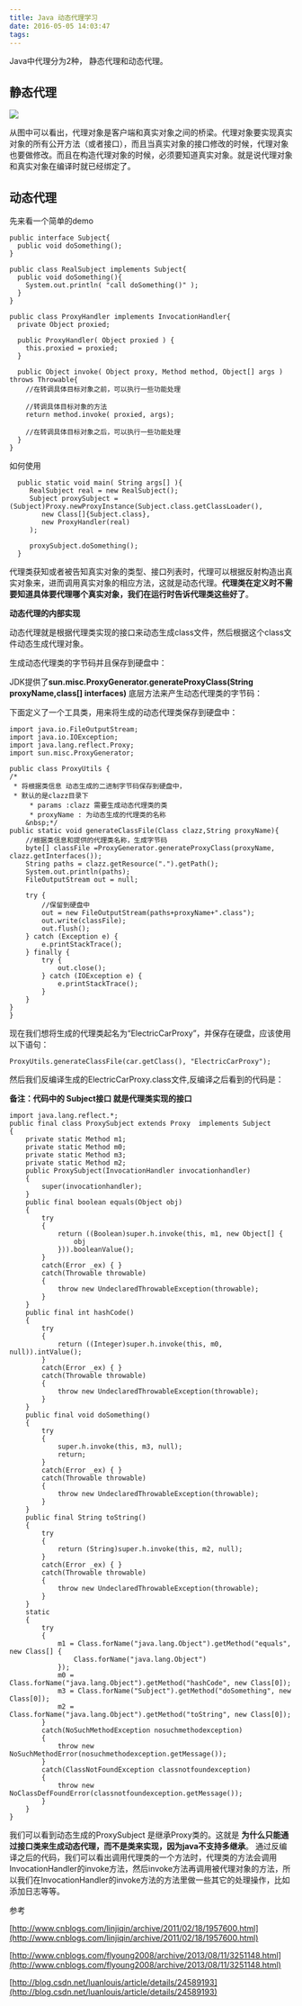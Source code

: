 ```yaml
---
title: Java 动态代理学习
date: 2016-05-05 14:03:47
tags:
---
```


Java中代理分为2种， 静态代理和动态代理。

##  静态代理

![](http://77fzym.com1.z0.glb.clouddn.com/proxy.png)

从图中可以看出，代理对象是客户端和真实对象之间的桥梁。代理对象要实现真实对象的所有公开方法（或者接口），而且当真实对象的接口修改的时候，代理对象也要做修改。而且在构造代理对象的时候，必须要知道真实对象。就是说代理对象和真实对象在编译时就已经绑定了。

## 动态代理

先来看一个简单的demo

```
public interface Subject{      
  public void doSomething();   
}   

public class RealSubject implements Subject{
  public void doSomething(){
    System.out.println( "call doSomething()" );   
  }   
}   

public class ProxyHandler implements InvocationHandler{
  private Object proxied;   
     
  public ProxyHandler( Object proxied ) { 
    this.proxied = proxied;   
  }   
     
  public Object invoke( Object proxy, Method method, Object[] args ) throws Throwable{
    //在转调具体目标对象之前，可以执行一些功能处理

    //转调具体目标对象的方法
    return method.invoke( proxied, args);  
    
    //在转调具体目标对象之后，可以执行一些功能处理
  }    
}
```

如何使用

```
  public static void main( String args[] ){
     RealSubject real = new RealSubject();   
     Subject proxySubject = (Subject)Proxy.newProxyInstance(Subject.class.getClassLoader(), 
     	new Class[]{Subject.class}, 
     	new ProxyHandler(real)
     );
         
     proxySubject.doSomething();
  }   
```

代理类获知或者被告知真实对象的类型、接口列表时，代理可以根据反射构造出真实对象来，进而调用真实对象的相应方法，这就是动态代理。**代理类在定义时不需要知道具体要代理哪个真实对象，我们在运行时告诉代理类这些好了**。



**动态代理的内部实现**

动态代理就是根据代理类实现的接口来动态生成class文件，然后根据这个class文件动态生成代理对象。

生成动态代理类的字节码并且保存到硬盘中：

JDK提供了**sun.misc.ProxyGenerator.generateProxyClass(String proxyName,class[] interfaces)** 底层方法来产生动态代理类的字节码：

下面定义了一个工具类，用来将生成的动态代理类保存到硬盘中：

	import java.io.FileOutputStream;
	import java.io.IOException;
	import java.lang.reflect.Proxy;
	import sun.misc.ProxyGenerator;
	
	public class ProxyUtils {
	/*
	 * 将根据类信息 动态生成的二进制字节码保存到硬盘中，
	 * 默认的是clazz目录下
	     * params :clazz 需要生成动态代理类的类
	     * proxyName : 为动态生成的代理类的名称
	    &nbsp;*/
	public static void generateClassFile(Class clazz,String proxyName){
		//根据类信息和提供的代理类名称，生成字节码
	    byte[] classFile =ProxyGenerator.generateProxyClass(proxyName, clazz.getInterfaces()); 
		String paths = clazz.getResource(".").getPath();
		System.out.println(paths);
		FileOutputStream out = null;  
	    
	    try {
	        //保留到硬盘中
	        out = new FileOutputStream(paths+proxyName+".class");  
	        out.write(classFile);  
	        out.flush();  
	    } catch (Exception e) {  
	        e.printStackTrace();  
	    } finally {  
	        try {  
	            out.close();  
	        } catch (IOException e) {  
	            e.printStackTrace();  
	        }  
	    }  
	}
	}

现在我们想将生成的代理类起名为“ElectricCarProxy”，并保存在硬盘，应该使用以下语句：

	ProxyUtils.generateClassFile(car.getClass(), "ElectricCarProxy");

然后我们反编译生成的ElectricCarProxy.class文件,反编译之后看到的代码是：


**备注：代码中的 Subject接口 就是代理类实现的接口**


	import java.lang.reflect.*;   
	public final class ProxySubject extends Proxy  implements Subject       
	{   
	    private static Method m1;   
	    private static Method m0;   
	    private static Method m3;   
	    private static Method m2;   
	    public ProxySubject(InvocationHandler invocationhandler)   
	    {   
	        super(invocationhandler);   
	    }   
	    public final boolean equals(Object obj)   
	    {   
	        try  
	        {   
	            return ((Boolean)super.h.invoke(this, m1, new Object[] {   
	                obj   
	            })).booleanValue();   
	        }   
	        catch(Error _ex) { }   
	        catch(Throwable throwable)   
	        {   
	            throw new UndeclaredThrowableException(throwable);   
	        }   
	    }   
	    public final int hashCode()   
	    {   
	        try  
	        {   
	            return ((Integer)super.h.invoke(this, m0, null)).intValue();   
	        }   
	        catch(Error _ex) { }   
	        catch(Throwable throwable)   
	        {   
	            throw new UndeclaredThrowableException(throwable);   
	        }   
	    }   
	    public final void doSomething()   
	    {   
	        try  
	        {   
	            super.h.invoke(this, m3, null);   
	            return;   
	        }   
	        catch(Error _ex) { }   
	        catch(Throwable throwable)   
	        {   
	            throw new UndeclaredThrowableException(throwable);   
	        }   
	    }   
	    public final String toString()   
	    {   
	        try  
	        {   
	            return (String)super.h.invoke(this, m2, null);   
	        }   
	        catch(Error _ex) { }   
	        catch(Throwable throwable)   
	        {   
	            throw new UndeclaredThrowableException(throwable);   
	        }   
	    }   
	    static    
	    {   
	        try  
	        {   
	            m1 = Class.forName("java.lang.Object").getMethod("equals", new Class[] {   
	                Class.forName("java.lang.Object")   
	            });   
	            m0 = Class.forName("java.lang.Object").getMethod("hashCode", new Class[0]);   
	            m3 = Class.forName("Subject").getMethod("doSomething", new Class[0]);   
	            m2 = Class.forName("java.lang.Object").getMethod("toString", new Class[0]);   
	        }   
	        catch(NoSuchMethodException nosuchmethodexception)   
	        {   
	            throw new NoSuchMethodError(nosuchmethodexception.getMessage());   
	        }   
	        catch(ClassNotFoundException classnotfoundexception)   
	        {   
	            throw new NoClassDefFoundError(classnotfoundexception.getMessage());   
	        }   
	    }   
	}

我们可以看到动态生成的ProxySubject 是继承Proxy类的。这就是
**为什么只能通过接口类来生成动态代理，而不是类来实现，因为java不支持多继承**。
通过反编译之后的代码，我们可以看出调用代理类的一个方法时，代理类的方法会调用InvocationHandler的invoke方法，然后invoke方法再调用被代理对象的方法，所以我们在InvocationHandler的invoke方法的方法里做一些其它的处理操作，比如添加日志等等。



参考

[http://www.cnblogs.com/linjiqin/archive/2011/02/18/1957600.html](http://www.cnblogs.com/linjiqin/archive/2011/02/18/1957600.html)

[http://www.cnblogs.com/flyoung2008/archive/2013/08/11/3251148.html](http://www.cnblogs.com/flyoung2008/archive/2013/08/11/3251148.html)

[http://blog.csdn.net/luanlouis/article/details/24589193](http://blog.csdn.net/luanlouis/article/details/24589193)










